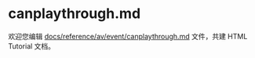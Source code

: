 canplaythrough.md
===

欢迎您编辑 <a target="__blank" href="https://github.com/jaywcjlove/html-tutorial/blob/master/docs/reference/av/event/canplaythrough.md">docs/reference/av/event/canplaythrough.md</a> 文件，共建 HTML Tutorial 文档。